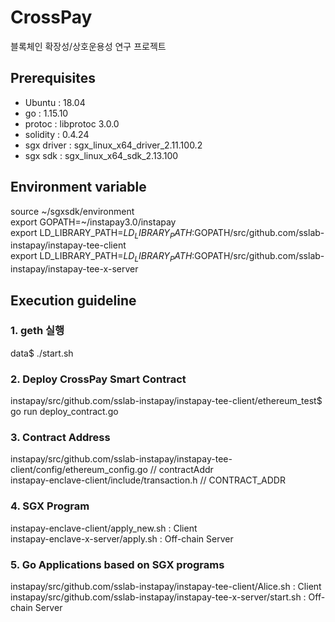 # CrossPay
블록체인 확장성/상호운용성 연구 프로젝트


## Prerequisites
- Ubuntu : 18.04
- go : 1.15.10
- protoc : libprotoc 3.0.0
- solidity : 0.4.24
- sgx driver : sgx_linux_x64_driver_2.11.100.2
- sgx sdk    : sgx_linux_x64_sdk_2.13.100

## Environment variable
source ~/sgxsdk/environment   
export GOPATH=~/instapay3.0/instapay   
export LD_LIBRARY_PATH=$LD_LIBRARY_PATH:$GOPATH/src/github.com/sslab-instapay/instapay-tee-client   
export LD_LIBRARY_PATH=$LD_LIBRARY_PATH:$GOPATH/src/github.com/sslab-instapay/instapay-tee-x-server   

## Execution guideline
### 1. geth 실행   
data$ ./start.sh

### 2. Deploy CrossPay Smart Contract 
instapay/src/github.com/sslab-instapay/instapay-tee-client/ethereum_test$ go run deploy_contract.go   

### 3. Contract Address
instapay/src/github.com/sslab-instapay/instapay-tee-client/config/ethereum_config.go // contractAddr   
instapay-enclave-client/include/transaction.h // CONTRACT_ADDR

### 4. SGX Program
instapay-enclave-client/apply_new.sh : Client   
instapay-enclave-x-server/apply.sh : Off-chain Server   

### 5. Go Applications based on SGX programs
instapay/src/github.com/sslab-instapay/instapay-tee-client/Alice.sh : Client   
instapay/src/github.com/sslab-instapay/instapay-tee-x-server/start.sh : Off-chain Server      
